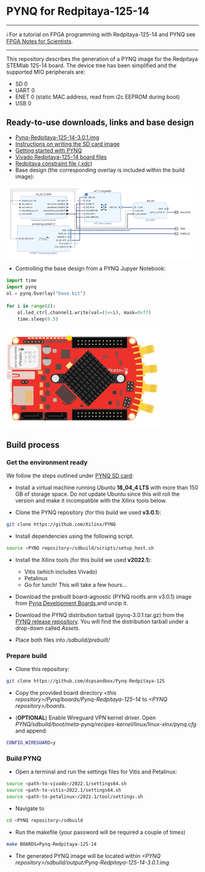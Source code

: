 # PYNQ for Redpitaya-125-14


---

ℹ️ For a tutorial on FPGA programming with Redpitaya-125-14 and PYNQ see [FPGA Notes for Scientists](https://github.com/dspsandbox/FPGA-Notes-for-Scientists).

---
This repository describes the generation of a PYNQ image for the Redpitaya STEMlab 125-14 board. The device tree has been simplified and the supported MIO peripherals are:
* SD 0
* UART 0
* ENET 0 (static MAC address, read from i2c EEPROM during boot)
* USB 0


## Ready-to-use downloads, links and base design

* [Pynq-Redpitaya-125-14-3.0.1.img](https://drive.google.com/file/d/1yZ7dBUzU9IY8ECg2v9Jc2SXsewsgbF-1/view?usp=sharing)
* [Instructions on writing the SD card image](https://pynq.readthedocs.io/en/v2.6.1/appendix.html#writing-the-sd-card-image)
* [Getting started with PYNQ](https://pynq.readthedocs.io/en/v2.0/getting_started.html)
* [Vivado Redpitaya-125-14 board files](https://github.com/dspsandbox/Pynq-Redpitaya-125/tree/master/Vivado/board_files)
* [Redpitaya constraint file (.xdc)](https://github.com/RedPitaya/RedPitaya/blob/master/fpga/sdc/red_pitaya.xdc)
* Base design (the corresponding overlay is included within the build image):
<img src="/Doc/base_bd.png"/>

* Controlling the base design from a PYNQ Jupyer Notebook:

```python
import time
import pynq
ol = pynq.Overlay("base.bit")

for i in range(8):
    ol.led_ctrl.channel1.write(val=(1<<i), mask=0xff)
    time.sleep(0.5)
```
<img src="/Doc/running_led.gif" width="400"/>


## Build process 
### Get the environment ready
We follow the steps outlined under [PYNQ SD card](https://pynq.readthedocs.io/en/v3.0.0/pynq_sd_card.html):

* Install a virtual machine running Ubuntu **18_04_4 LTS** with more than 150 GB of storage space. Do not update Ubuntu since this will roll the version and make it incompatible with the Xilinx tools below. 

* Clone the PYNQ repository (for this build we used **v3.0.1**):
```bash
git clone https://github.com/Xilinx/PYNQ
```
* Install dependencies using the following script.
```bash
source <PYNQ repository>/sdbuild/scripts/setup_host.sh
```
* Install the Xilinx tools (for this build we used **v2022.1**): 
   * Vitis (which includes Vivado) 
   * Petalinux
   * Go for lunch! This will take a few hours...

* Download the prebuilt board-agnostic (PYNQ rootfs arm v3.0.1) image from [Pynq Development Boards ](http://www.pynq.io/board.html/) and unzip it.
* Download the PYNQ distribution tarball (pynq-3.0.1.tar.gz) from the [PYNQ release repository](https://github.com/Xilinx/PYNQ/releases). You will find the distribution tarball under a drop-down called *Assets*.
* Place both files into *<PYNQ repository>/sdbuild/prebuilt/*

### Prepare build
* Clone this repository:
```bash
git clone https://github.com/dspsandbox/Pynq-Redpitaya-125
```
* Copy the provided board directory *\<this repository\>/Pynq/boards/Pynq-Redpitaya-125-14* to *\<PYNQ repository\>/boards*. 

* (**OPTIONAL**) Enable Wireguard VPN kernel driver. Open *PYNQ/sdbuild/boot/meta-pynq/recipes-kernel/linux/linux-xlnx/pynq.cfg* and append:
```bash
CONFIG_WIREGUARD=y
```


### Build PYNQ 
* Open a terminal and run the settings files for Vitis and Petalinux:
```bash
source <path-to-vivado>/2022.1/settings64.sh
source <path-to-vitis>2022.1/settings64.sh
source <path-to-petalinux>/2022.1/tool/settings.sh
```

* Navigate to 
```bash
cd <PYNQ repository>/sdbuild
```
* Run the makefile (your password will be required a couple of times)
```bash
make BOARDS=Pynq-Redpitaya-125-14
```
* The generated PYNQ image will be located within *\<PYNQ repository\>/sdbuild/output/Pynq-Redpitaya-125-14-3.0.1.img*



